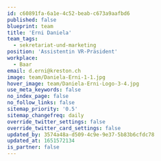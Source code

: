 ```yaml
---
id: c60891fa-6a1e-4c52-beab-c673a9aafbd6
published: false
blueprint: team
title: 'Erni Daniela'
team_tags:
  - sekretariat-und-marketing
position: 'Assistentin VR-Präsident'
workplace:
  - Baar
email: d.erni@kreston.ch
image: team/Daniela-Erni-1-1.jpg
hover_image: team/Daniela-Erni-Logo-3-4.jpg
use_meta_keywords: false
no_index_page: false
no_follow_links: false
sitemap_priority: '0.5'
sitemap_changefreq: daily
override_twitter_settings: false
override_twitter_card_settings: false
updated_by: 3574a48a-d509-4c9e-9e37-5b83b6cfdc78
updated_at: 1651572134
is_partner: false
---
```

